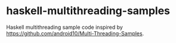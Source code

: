 # haskell-multithreading-samples

Haskell multithreading sample code inspired by https://github.com/android10/Multi-Threading-Samples.
